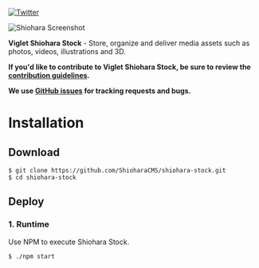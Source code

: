 [![Twitter](https://img.shields.io/twitter/follow/shioharacms.svg?style=social&label=Follow)](https://twitter.com/intent/follow?screen_name=shioharacms)

![Shiohara Screenshot](https://shioharacms.github.io/shiohara-stock/images/shiohara-stock-screenshot.png)

**Viglet Shiohara Stock** - Store, organize and deliver media assets such as photos, videos, illustrations and 3D.

**If you'd like to contribute to Viglet Shiohara Stock, be sure to review the [contribution
guidelines](CONTRIBUTING.md).**

**We use [GitHub issues](https://github.com/ShioharaCMS/shiohara-stock/issues) for tracking requests and bugs.**

# Installation

## Download

```shell
$ git clone https://github.com/ShioharaCMS/shiohara-stock.git
$ cd shiohara-stock
```

## Deploy 

### 1. Runtime

Use NPM to execute Shiohara Stock.

```shell
$ ./npm start
```


